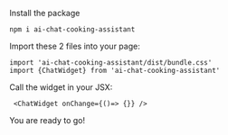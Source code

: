 Install the package

```
npm i ai-chat-cooking-assistant
```

Import these 2 files into your page: 
```
import 'ai-chat-cooking-assistant/dist/bundle.css'
import {ChatWidget} from 'ai-chat-cooking-assistant'
```
Call the widget in your JSX:
```
 <ChatWidget onChange={()=> {}} />
```
You are ready to go!